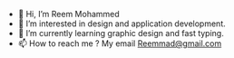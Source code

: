 - 👋 Hi, I’m Reem Mohammed
- 👀 I’m interested in design and application development.
- 🌱 I’m currently learning graphic design and fast typing.
- 📫 How to reach me ? My email Reemmad@gmail.com

<!---
reemmda/reemmda is a ✨ special ✨ repository because its `README.md` (this file) appears on your GitHub profile.
You can click the Preview link to take a look at your changes.
--->
